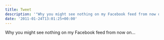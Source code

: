```yaml
---
title: Tweet
description: '"Why you might see nothing on my Facebook feed from now on... "'
date: '2011-01-24T13:01:25+00:00'
---
```

Why you might see nothing on my Facebook feed from now on... 
